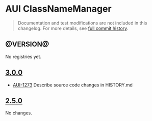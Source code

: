 # AUI ClassNameManager

> Documentation and test modifications are not included in this changelog. For more details, see [full commit history](https://github.com/liferay/alloy-ui/commits/master/src/aui-classnamemanager).

## @VERSION@

No registries yet.

## [3.0.0](https://github.com/liferay/alloy-ui/releases/tag/3.0.0)

* [AUI-1273](https://issues.liferay.com/browse/AUI-1273) Describe source code changes in HISTORY.md

## [2.5.0](https://github.com/liferay/alloy-ui/releases/tag/2.5.0)

No changes.